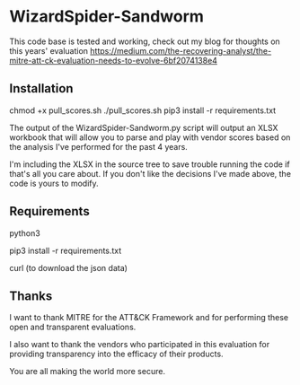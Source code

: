 # WizardSpider-Sandworm
This code base is tested and working, check out my blog for thoughts on this years' evaluation https://medium.com/the-recovering-analyst/the-mitre-att-ck-evaluation-needs-to-evolve-6bf2074138e4

## Installation

chmod +x pull_scores.sh
./pull_scores.sh
pip3 install -r requirements.txt

The output of the WizardSpider-Sandworm.py script will output an XLSX workbook that will allow you to parse and play with vendor scores based on the analysis I've performed for the past 4 years. 

I'm including the XLSX in the source tree to save trouble running the code if that's all you care about. If you don't like the decisions I've made above, the code is yours to modify.

## Requirements
python3

pip3 install -r requirements.txt

curl (to download the json data)


## Thanks
I want to thank MITRE for the ATT&CK Framework and for performing these open and transparent evaluations.

I also want to thank the vendors who participated in this evaluation for providing transparency into the efficacy of their products. 

You are all making the world more secure.
